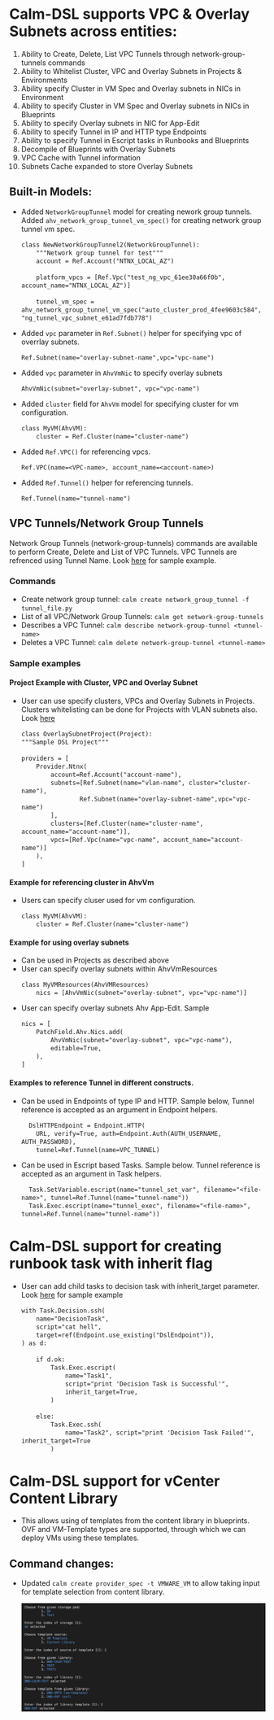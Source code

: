 # Calm-DSL supports VPC & Overlay Subnets across entities:

1. Ability to Create, Delete, List VPC Tunnels through network-group-tunnels commands
2. Ability to Whitelist Cluster, VPC and Overlay Subnets in Projects & Environments
3. Ability specify Cluster in VM Spec and Overlay subnets in NICs in Environment
4. Ability to specify Cluster in VM Spec and Overlay subnets in NICs in Blueprints
5. Ability to specify Overlay subnets in NIC for App-Edit
6. Ability to specify Tunnel in IP and HTTP type Endpoints
7. Ability to specify Tunnel in Escript tasks in Runbooks and Blueprints
8. Decompile of Blueprints with Overlay Subnets
9. VPC Cache with Tunnel information
10. Subnets Cache expanded to store Overlay Subnets

## Built-in Models:

- Added `NetworkGroupTunnel` model for creating nework group tunnels. Added `ahv_network_group_tunnel_vm_spec()` for creating network group tunnel vm spec.
    ```
    class NewNetworkGroupTunnel2(NetworkGroupTunnel):
        """Network group tunnel for test"""
        account = Ref.Account("NTNX_LOCAL_AZ")

        platform_vpcs = [Ref.Vpc("test_ng_vpc_61ee30a66f0b", account_name="NTNX_LOCAL_AZ")]

        tunnel_vm_spec = ahv_network_group_tunnel_vm_spec("auto_cluster_prod_4fee9603c584", "ng_tunnel_vpc_subnet_e61ad7fdb778")

    ```
- Added `vpc` parameter in `Ref.Subnet()` helper for specifying vpc of overrlay subnets.
    ```
    Ref.Subnet(name="overlay-subnet-name",vpc="vpc-name")
    ```
- Added `vpc` parameter in `AhvVmNic` to specify overlay subnets
    ```
    AhvVmNic(subnet="overlay-subnet", vpc="vpc-name")
    ```
- Added `cluster` field for `AhvVm` model for specifying cluster for vm configuration.
    ```
    class MyVM(AhvVM):
        cluster = Ref.Cluster(name="cluster-name")
    ```
- Added `Ref.VPC()` for referencing vpcs.
    ```
    Ref.VPC(name=<VPC-name>, account_name=<account-name>)
    ```
- Added `Ref.Tunnel()` helper for referencing tunnels.
    ```
    Ref.Tunnel(name="tunnel-name")
    ```


## VPC Tunnels/Network Group Tunnels

Network Group Tunnels (network-group-tunnels) commands are available to perform Create, Delete and List of VPC Tunnels. VPC Tunnels are refrenced using Tunnel Name. Look [here](../../examples/NetworkGroupTunnel/network_group_tunnel.py) for sample example.

### Commands

- Create network group tunnel: `calm create network_group_tunnel -f tunnel_file.py`
- List of all VPC/Network Group Tunnels: `calm get network-group-tunnels`
- Describes a VPC Tunnel: `calm describe network-group-tunnel <tunnel-name>`
- Deletes a VPC Tunnel: `calm delete network-group-tunnel <tunnel-name>`


### Sample examples

#### Project Example with Cluster, VPC and Overlay Subnet

- User can use specify clusters, VPCs and Overlay Subnets in Projects. Clusters whitelisting can be done for Projects with VLAN subnets also. Look [here](../../tests/project/test_project_with_overlay_subnets.py)
    ```
    class OverlaySubnetProject(Project):
    """Sample DSL Project"""

    providers = [
        Provider.Ntnx(
            account=Ref.Account("account-name"),
            subnets=[Ref.Subnet(name="vlan-name", cluster="cluster-name"),
                    Ref.Subnet(name="overlay-subnet-name",vpc="vpc-name")
            ],
            clusters=[Ref.Cluster(name="cluster-name", account_name="account-name")],
            vpcs=[Ref.Vpc(name="vpc-name", account_name="account-name")]
        ),
    ]
    ```

#### Example for referencing cluster in AhvVm
- Users can specify cluser used for vm configuration.
    ```
    class MyVM(AhvVM):
        cluster = Ref.Cluster(name="cluster-name")
    ```
  
 #### Example for using overlay subnets
 - Can be used in Projects as described above
 - User can specify overlay subnets within AhvVmResources
    ```
    class MyVMResources(AhvVMResources)
        nics = [AhvVmNic(subnet="overlay-subnet", vpc="vpc-name")]
    ```
  - User can specify overlay subnets Ahv App-Edit. Sample
    ```
    nics = [
        PatchField.Ahv.Nics.add(
            AhvVmNic(subnet="overlay-subnet", vpc="vpc-name"),
            editable=True,
        ),
    ]
    ```
 

#### Examples to reference Tunnel in different constructs.
- Can be used in Endpoints of type IP and HTTP. Sample below, Tunnel reference is accepted as an argument in Endpoint helpers.
  ```
    DslHTTPEndpoint = Endpoint.HTTP(
      URL, verify=True, auth=Endpoint.Auth(AUTH_USERNAME, AUTH_PASSWORD),
      tunnel=Ref.Tunnel(name=VPC_TUNNEL)
  ```
- Can be used in Escript based Tasks. Sample below. Tunnel reference is accepted as an argument in Task helpers.
  ```
    Task.SetVariable.escript(name="tunnel_set_var", filename="<file-name>", tunnel=Ref.Tunnel(name="tunnel-name"))
    Task.Exec.escript(name="tunnel_exec", filename="<file-name>", tunnel=Ref.Tunnel(name="tunnel-name"))
  ```

# Calm-DSL support for creating runbook task with inherit flag
- User can add child tasks to decision task with inherit_target parameter. Look [here](../../tests/api_interface/test_runbooks/test_files/decision_task_with_multiple_target.py) for sample example
    ```
    with Task.Decision.ssh(
        name="DecisionTask",
        script="cat hell",
        target=ref(Endpoint.use_existing("DslEndpoint")),
    ) as d:

        if d.ok:
            Task.Exec.escript(
                name="Task1",
                script="print 'Decision Task is Successful'",
                inherit_target=True,
            )

        else:
            Task.Exec.ssh(
                name="Task2", script="print 'Decision Task Failed'", inherit_target=True
            )

    ```

# Calm-DSL support for vCenter Content Library
- This allows using of templates from the content library in blueprints.
OVF and VM-Template types are supported, through which we can deploy VMs using these templates.

## Command changes:
- Updated `calm create provider_spec -t VMWARE_VM` to allow taking input for template selection from content library.

    ![alt_text](images/library-template.png "vcenter-library")

